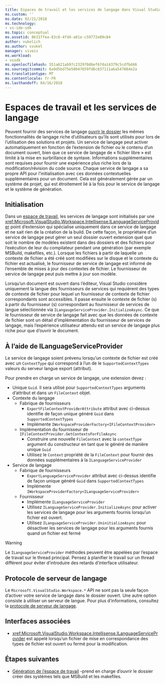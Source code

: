 ```yaml
---
title: Espaces de travail et les services de langage dans Visual Studio | Documents Microsoft
ms.custom: ''
ms.date: 02/21/2018
ms.technology:
- vs-ide-sdk
ms.topic: conceptual
ms.assetid: 8631ffea-83c8-4fd4-a01e-c59772e89c84
author: vukelich
ms.author: svukel
manager: viveis
ms.workload:
- vssdk
ms.openlocfilehash: 551a621ab97c232970d6ef67da14379c5cdfbd46
ms.sourcegitcommit: 6a9d5bd75e50947659fd6c837111a6a547884e2a
ms.translationtype: MT
ms.contentlocale: fr-FR
ms.lasthandoff: 04/16/2018
---
```

# <a name="workspaces-and-language-services"></a>Espaces de travail et les services de langage

Peuvent fournir des services de langage [ouvrir le dossier](../ide/develop-code-in-visual-studio-without-projects-or-solutions.md) les mêmes fonctionnalités de langage riche d’utilisateurs qu’ils sont utilisés pour lors de l’utilisation des solutions et projets. Un service de langage peut activer automatiquement en fonction de l’extension de fichier ou le contenu d’un document ouvert, bien que ce service de langage de « fichier libre » est limité à la mise en surbrillance de syntaxe. Informations supplémentaires sont requises pour fournir une expérience plus riche lors de la modification/révision du code source. Chaque service de langage a sa propre API pour l’initialisation avec ces données contextuelles supplémentaires pour un document. Cela est généralement gérée par un système de projet, qui est étroitement lié à la fois pour le service de langage et le système de génération.

## <a name="initialization"></a>Initialisation

Dans un [espace de travail](workspaces.md), les services de langage sont initialisés par une <xref:Microsoft.VisualStudio.Workspace.Intellisense.ILanguageServiceProvider> point d’extension qui spécialise uniquement dans ce service de langage et ne sait rien de la création de la build. De cette façon, le propriétaire d’un service de langage peut gérer un seul dossier ouvert extension quel que soit le nombre de modèles existent dans des dossiers et des fichiers pour l’exécution de leur du compilateur pendant une génération (par exemple MSBuild, makefiles, etc.). Lorsque les fichiers à partir de laquelle un contexte de fichier a été créé sont modifiées sur le disque et le contexte du fichier est actualisé, le fournisseur de service de langage est informé de l’ensemble de mises à jour des contextes de fichier. Le fournisseur de service de langage peut puis mettre à jour son modèle.

Lorsqu’un document est ouvert dans l’éditeur, Visual Studio considère uniquement la langue des fournisseurs de services qui requièrent des types de contexte de fichier pour lequel un fournisseur de contexte de fichier correspondants sont accessibles. Il passe ensuite le contexte de fichier (s) à partir du fournisseur (s) correspondant au fournisseur de services de langue sélectionnée via `ILangaugeServiceProvider.InitializeAsync`. Ce que le fournisseur de service de langage fait avec que les données de contexte de fichier sont un détail d’implémentation du fournisseur de services de langage, mais l’expérience utilisateur attendu est un service de langage plus riche pour que d’ouvrir le document.

## <a name="using-ilanguageserviceprovider"></a>À l’aide de ILanguageServiceProvider

Le service de langage soient prévenu lorsqu’un contexte de fichier est créé avec un `ContextType` qui correspond à l’un de le `SupportedContextTypes` valeurs du serveur langue export (attribut).

Pour prendre en charge un service de langage, une extension devez :

- Unique `Guid`. Il sera utilisé pour `SupportedContextTypes` arguments d’attribut et dans un `FileContext` objet.
- Contexte du langage
  - Fabrique de fournisseurs
    - `ExportFileContextProviderAttribute` attribut avec ci-dessus identifie de façon unique généré `Guid` dans `SupportedContextTypes`
    - Implémente `IWorkspaceProviderFactory<IFileContextProvider>`
  - Implémentation du fournisseur de `IFileContextProvider.GetContextsForFileAsync`
    - Construire une nouvelle `FileContext` avec la `contextType` argument du constructeur en tant que le généré de manière unique `Guid`
    - Utilisez le `Context` propriété de la `FileContext` pour fournir des données supplémentaires à la `ILanguageServiceProvider`
- Service de langage
  - Fabrique de fournisseurs
    - `ExportLanguageServiceProvider` attribut avec ci-dessus identifie de façon unique généré `Guid` dans `SupportedContextTypes`
    - Implémente `IWorkspaceProviderFactory<ILanguageServiceProvider>`
  - Fournisseur
    - Implémente `ILanguageServiceProvider`
    - Utilisez `ILanguageServiceProvider.InitializeAsync` pour activer les services de langage pour les arguments fournis lorsqu’un fichier est ouvert.
    - Utilisez `ILanguageServiceProvider.UninitializeAsync` pour désactiver les services de langage pour les arguments fournis quand un fichier est fermé

>[!WARNING]
>Le `ILanguageServiceProvider` méthodes peuvent être appelées par l’espace de travail sur le thread principal. Pensez à planifier le travail sur un thread différent pour éviter d’introduire des retards d’interface utilisateur.

## <a name="language-server-protocol"></a>Protocole de serveur de langage

Le `Microsoft.VisualStudio.Workspace.*` API ne sont pas la seule façon d’activer votre service de langage dans le dossier ouvert. Une autre option consiste à utiliser un serveur de langue. Pour plus d’informations, consultez la [protocole de serveur de langage](language-server-protocol.md).

## <a name="related-interfaces"></a>Interfaces associées

- <xref:Microsoft.VisualStudio.Workspace.Intellisense.ILanguageServiceProvider> est appelé lorsqu’un fichier de mise en correspondance des types de fichier est ouvert ou fermé pour la modification.

## <a name="next-steps"></a>Étapes suivantes

* [Génération de l’espace de travail](workspace-build.md) -prend en charge d’ouvrir le dossier créer des systèmes tels que MSBuild et les makefiles. 
